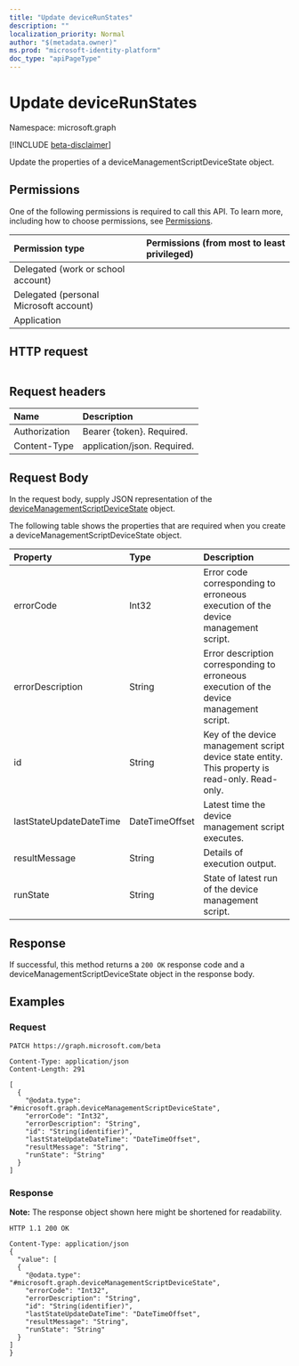 ```yaml
---
title: "Update deviceRunStates"
description: ""
localization_priority: Normal
author: "$(metadata.owner)"
ms.prod: "microsoft-identity-platform"
doc_type: "apiPageType"
---
```


# Update deviceRunStates

Namespace: microsoft.graph

[!INCLUDE [beta-disclaimer](../../includes/beta-disclaimer.md)]

Update the properties of a deviceManagementScriptDeviceState object.

## Permissions

One of the following permissions is required to call this API. To learn more, including how to choose permissions, see [Permissions](/graph/permissions-reference).

| Permission type                        | Permissions (from most to least privileged) |
| :------------------------------------- | :------------------------------------------ |
| Delegated (work or school account)     |                                             |
| Delegated (personal Microsoft account) |                                             |
| Application                            |                                             |

## HTTP request

<!-- {
  "blockType": "ignored"
}
-->

```http

```

## Request headers

| Name          | Description                 |
| :------------ | :-------------------------- |
| Authorization | Bearer {token}. Required.   |
| Content-Type  | application/json. Required. |

## Request Body

In the request body, supply JSON representation of the [deviceManagementScriptDeviceState](../resources/intune-devicemanagementscriptdevicestate.md) object.

<!-- Actions and Functions -->

<!-- CRUD Methods -->

The following table shows the properties that are required when you create a deviceManagementScriptDeviceState object.

| Property                | Type           | Description                                                                                     |
| :---------------------- | :------------- | :---------------------------------------------------------------------------------------------- |
| errorCode               | Int32          | Error code corresponding to erroneous execution of the device management script.                |
| errorDescription        | String         | Error description corresponding to erroneous execution of the device management script.         |
| id                      | String         | Key of the device management script device state entity. This property is read-only. Read-only. |
| lastStateUpdateDateTime | DateTimeOffset | Latest time the device management script executes.                                              |
| resultMessage           | String         | Details of execution output.                                                                    |
| runState                | String         | State of latest run of the device management script.                                            |

## Response

If successful, this method returns a `200 OK` response code and a deviceManagementScriptDeviceState object in the response body.

## Examples

### Request

<!-- {
  "blockType": "request",
  "name": "update_devicerunstates"
}
-->

```http
PATCH https://graph.microsoft.com/beta

Content-Type: application/json
Content-Length: 291

[
  {
    "@odata.type": "#microsoft.graph.deviceManagementScriptDeviceState",
    "errorCode": "Int32",
    "errorDescription": "String",
    "id": "String(identifier)",
    "lastStateUpdateDateTime": "DateTimeOffset",
    "resultMessage": "String",
    "runState": "String"
  }
]

```

### Response

**Note:** The response object shown here might be shortened for readability.

<!-- {
  "blockType": "response",
  "truncated": true,
  "@odata.type": "$(this.ReturnTypeFullName)"
}
-->

```http
HTTP 1.1 200 OK

Content-Type: application/json
{
  "value": [
  {
    "@odata.type": "#microsoft.graph.deviceManagementScriptDeviceState",
    "errorCode": "Int32",
    "errorDescription": "String",
    "id": "String(identifier)",
    "lastStateUpdateDateTime": "DateTimeOffset",
    "resultMessage": "String",
    "runState": "String"
  }
]
}

```